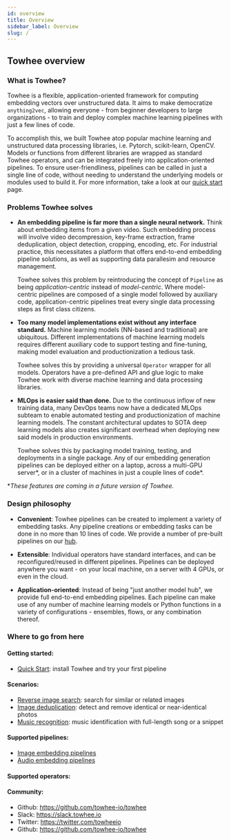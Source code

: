 ```yaml
---
id: overview
title: Overview
sidebar_label: Overview
slug: /
---
```


## Towhee overview

### What is Towhee?

Towhee is a flexible, application-oriented framework for computing embedding vectors over unstructured data. It aims to make democratize `anything2vec`, allowing everyone - from beginner developers to large organizations - to train and deploy complex machine learning pipelines with just a few lines of code.

To accomplish this, we built Towhee atop popular machine learning and unstructured data processing libraries, i.e. Pytorch, scikit-learn, OpenCV. Models or functions from different libraries are wrapped as standard Towhee operators, and can be integrated freely into application-oriented pipelines. To ensure user-friendliness, pipelines can be called in just a single line of code, without needing to understand the underlying models or modules used to build it. For more information, take a look at our [quick start](get-started/quick-start) page.

### Problems Towhee solves

- **An embedding pipeline is far more than a single neural network.** Think about embedding items from a given video. Such embedding process will involve video decompression, key-frame extraction, frame deduplication, object detection, cropping, encoding, etc. For industrial practice, this necessitates a platform that offers end-to-end embedding pipeline solutions, as well as supporting data parallesim and resource management.

    Towhee solves this problem by reintroducing the concept of `Pipeline` as being _application-centric_ instead of _model-centric_. Where model-centric pipelines are composed of a single model followed by auxiliary code, application-centric pipelines treat every single data processing steps as first class citizens.

- **Too many model implementations exist without any interface standard.** Machine learning models (NN-based and traditional) are ubiquitous. Different implementations of machine learning models requires different auxiliary code to support testing and fine-tuning, making model evaluation and productionization a tedious task.

    Towhee solves this by providing a universal `Operator` wrapper for all models. Operators have a pre-defined API and glue logic to make Towhee work with diverse machine learning and data processing libraries.

- **MLOps is easier said than done.** Due to the continuous inflow of new training data, many DevOps teams now have a dedicated MLOps subteam to enable automated testing and productionization of machine learning models. The constant architectural updates to SOTA deep learning models also creates significant overhead when deploying new said models in production environments.

    Towhee solves this by packaging model training, testing, and deployments in a single package. Any of our embedding generation pipelines can be deployed either on a laptop, across a multi-GPU server\*, or in a cluster of machines in just a couple lines of code\*.

\*_These features are coming in a future version of Towhee._

### Design philosophy

- **Convenient**: Towhee pipelines can be created to implement a variety of embedding tasks. Any pipeline creations or embedding tasks can be done in no more than 10 lines of code. We provide a number of pre-built pipelines on our [hub](https://hub.towhee.io).

- **Extensible**: Individual operators have standard interfaces, and can be reconfigured/reused in different pipelines. Pipelines can be deployed anywhere you want - on your local machine, on a server with 4 GPUs, or even in the cloud.

- **Application-oriented**: Instead of being "just another model hub", we provide full end-to-end embedding pipelines. Each pipeline can make use of any number of machine learning models or Python functions in a variety of configurations - ensembles, flows, or any combination thereof.

### Where to go from here

#### Getting started:

- [Quick Start](get-started/quick-start): install Towhee and try your first pipeline

#### Scenarios:

- [Reverse image search](scenarios/reverse-image-search): search for similar or related images
- [Image deduplication](scenarios/image-deduplication): detect and remove identical or near-identical photos
- [Music recognition](scenarios/music-recognition-system): music identification with full-length song or a snippet

#### Supported pipelines:

- [Image embedding pipelines](pipelines/image-embedding)
- [Audio embedding pipelines](pipelines/music-embedding)


#### Supported operators:

#### Community:

- Github: https://github.com/towhee-io/towhee
- Slack: https://slack.towhee.io
- Twitter: https://twitter.com/towheeio
- Github: https://github.com/towhee-io/towhee
